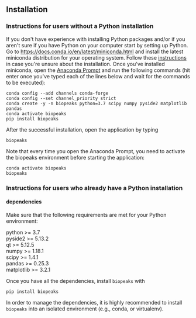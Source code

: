 ## Installation

### Instructions for users without a Python installation
If you don't have experience with installing Python packages and/or if you
aren't sure if you have Python on your computer start by setting up Python.
Go to https://docs.conda.io/en/latest/miniconda.html and install the latest 
miniconda distribution for your operating system.
Follow these [instructions](https://conda.io/projects/conda/en/latest/user-guide/install/index.html)
in case you're unsure about the installation. Once you've installed miniconda, open the
[Anaconda Prompt](https://docs.anaconda.com/anaconda/user-guide/getting-started/)
and run the following commands (hit enter once you've typed each of the lines below and wait for 
the commands to be executed):

```
conda config --add channels conda-forge
conda config --set channel_priority strict 
conda create -y -n biopeaks python=3.7 scipy numpy pyside2 matplotlib pandas
conda activate biopeaks
pip install biopeaks
```

After the successful installation, open the application by typing
```
biopeaks
```
Note that every time you open the Anaconda Prompt, you need to activate the
biopeaks environment before starting the application:
```
conda activate biopeaks
biopeaks
```

### Instructions for users who already have a Python installation

#### dependencies
Make sure that the following requirements are met for your Python environment:

python >= 3.7<br/>
pyside2 >= 5.13.2<br/>
qt >= 5.12.5<br/>
numpy >= 1.18.1<br/>
scipy >= 1.4.1<br/>
pandas >= 0.25.3<br/>
matplotlib >= 3.2.1

Once you have all the dependencies, install `biopeaks` with

```
pip install biopeaks
```

In order to manage the dependencies, it is highly recommended to install
`biopeaks` into an isolated environment (e.g., conda, or virtualenv).